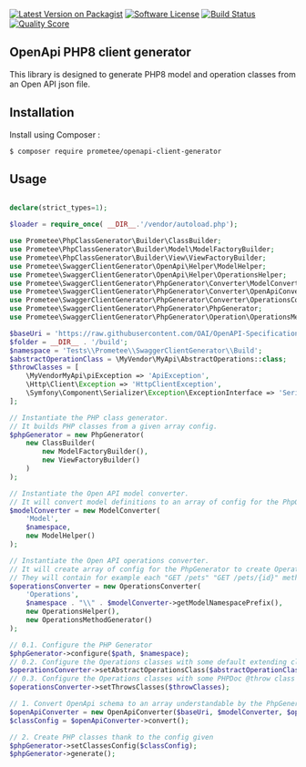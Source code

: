 [![Latest Version on Packagist][ico-version]][link-packagist]
[![Software License][ico-license]](LICENSE)
[![Build Status][ico-github-actions]][link-github-actions]
[![Quality Score][ico-code-quality]][link-code-quality]

## OpenApi PHP8 client generator

This library is designed to generate PHP8 model and operation classes from an Open API json file.

## Installation

Install using Composer :

```
$ composer require prometee/openapi-client-generator
```

## Usage

```php

declare(strict_types=1);

$loader = require_once( __DIR__.'/vendor/autoload.php');

use Prometee\PhpClassGenerator\Builder\ClassBuilder;
use Prometee\PhpClassGenerator\Builder\Model\ModelFactoryBuilder;
use Prometee\PhpClassGenerator\Builder\View\ViewFactoryBuilder;
use Prometee\SwaggerClientGenerator\OpenApi\Helper\ModelHelper;
use Prometee\SwaggerClientGenerator\OpenApi\Helper\OperationsHelper;
use Prometee\SwaggerClientGenerator\PhpGenerator\Converter\ModelConverter;
use Prometee\SwaggerClientGenerator\PhpGenerator\Converter\OpenApiConverter;
use Prometee\SwaggerClientGenerator\PhpGenerator\Converter\OperationsConverter;
use Prometee\SwaggerClientGenerator\PhpGenerator\PhpGenerator;
use Prometee\SwaggerClientGenerator\PhpGenerator\Operation\OperationsMethodGenerator;

$baseUri = 'https://raw.githubusercontent.com/OAI/OpenAPI-Specification/main/examples/v3.0/petstore-expanded.json';
$folder = __DIR__ . '/build';
$namespace = 'Tests\\Prometee\\SwaggerClientGenerator\\Build';
$abstractOperationClass = \MyVendor\MyApi\AbstractOperations::class;
$throwClasses = [
    \MyVendorMyApi\piException => 'ApiException',
    \Http\Client\Exception => 'HttpClientException',
    \Symfony\Component\Serializer\Exception\ExceptionInterface => 'SerializerExceptionInterface',
];

// Instantiate the PHP class generator.
// It builds PHP classes from a given array config.
$phpGenerator = new PhpGenerator(
    new ClassBuilder(
        new ModelFactoryBuilder(),
        new ViewFactoryBuilder()
    )
);

// Instantiate the Open API model converter.
// It will convert model definitions to an array of config for the PhpGenerator.
$modelConverter = new ModelConverter(
    'Model',
    $namespace,
    new ModelHelper()
);

// Instantiate the Open API operations converter.
// It will create array of config for the PhpGenerator to create Operations classes.
// They will contain for example each "GET /pets" "GET /pets/{id}" methods to query the API. 
$operationsConverter = new OperationsConverter(
    'Operations',
    $namespace . "\\" . $modelConverter->getModelNamespacePrefix(),
    new OperationsHelper(),
    new OperationsMethodGenerator()
);

// 0.1. Configure the PHP Generator
$phpGenerator->configure($path, $namespace);
// 0.2. Configure the Operations classes with some default extending class
$operationsConverter->setAbstractOperationsClass($abstractOperationClass);
// 0.3. Configure the Operations classes with some PHPDoc @throw class on each generated methods
$operationsConverter->setThrowsClasses($throwClasses);

// 1. Convert OpenApi schema to an array understandable by the PhpGenerator
$openApiConverter = new OpenApiConverter($baseUri, $modelConverter, $operationsConverter);
$classConfig = $openApiConverter->convert();

// 2. Create PHP classes thank to the config given
$phpGenerator->setClassesConfig($classConfig);
$phpGenerator->generate();

```

[ico-version]: https://img.shields.io/packagist/v/Prometee/openapi-client-generator.svg?style=flat-square
[ico-license]: https://img.shields.io/badge/license-MIT-brightgreen.svg?style=flat-square
[ico-github-actions]: https://github.com/Prometee/OpenApiClientGenerator/workflows/Build/badge.svg
[ico-code-quality]: https://img.shields.io/scrutinizer/g/Prometee/openapi-client-generator.svg?style=flat-square

[link-packagist]: https://packagist.org/packages/Prometee/openapi-client-generator
[link-github-actions]: https://github.com/Prometee/OpenApiClientGenerator/actions?query=workflow%3A"Build"
[link-code-quality]: https://scrutinizer-ci.com/g/Prometee/openapi-client-generator
